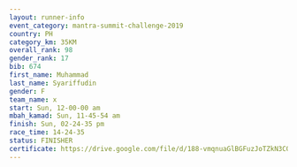 ```yaml
---
layout: runner-info 
event_category: mantra-summit-challenge-2019 
country: PH
category_km: 35KM 
overall_rank: 98
gender_rank: 17
bib: 674
first_name: Muhammad
last_name: Syariffudin
gender: F
team_name: x
start: Sun, 12-00-00 am
mbah_kamad: Sun, 11-45-54 am
finish: Sun, 02-24-35 pm
race_time: 14-24-35
status: FINISHER
certificate: https://drive.google.com/file/d/188-vmqnuaGlBGFuzJoTZkN3CQ9vQnumS/view?usp=sharing
---
```

